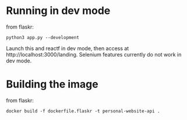 # Running in dev mode

from flaskr:

```
python3 app.py --development

```

Launch this and reactf in dev mode, then access at http://localhost:3000/landing. Selenium features currently do not work in dev mode.

# Building the image

from flaskr:

```
docker build -f dockerfile.flaskr -t personal-website-api .

```